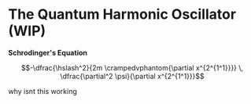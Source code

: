 # The Quantum Harmonic Oscillator (WIP)

**Schrodinger's Equation**

$$-\dfrac{\hslash^2}{2m \crampedvphantom{\partial x^{2^{1^1}}}}
   \, \dfrac{\partial^2 \psi}{\partial x^{2^{1^1}}}$$

   why isnt this working
